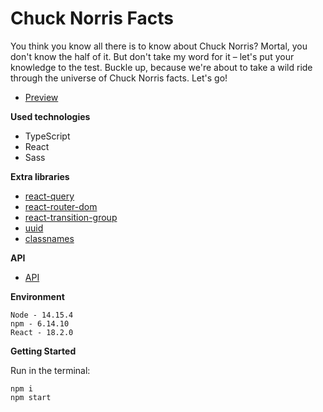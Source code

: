 # Chuck Norris Facts

You think you know all there is to know about Chuck Norris? Mortal, you don't know the half of it. But don't take my word for it – let's put your knowledge to the test. Buckle up, because we're about to take a wild ride through the universe of Chuck Norris facts. Let's go!

- [Preview](https://chuck-norris-chi.vercel.app/#//)

**Used technologies**

- TypeScript
- React
- Sass

**Extra libraries**

- [react-query](https://react-query-v3.tanstack.com/)
- [react-router-dom](https://www.npmjs.com/package/react-router-dom)
- [react-transition-group](https://www.npmjs.com/package/react-transition-group)
- [uuid](https://www.npmjs.com/package/uuid)
- [classnames](https://www.npmjs.com/package/classnames)

**API**

- [API](https://api.chucknorris.io)

**Environment**

```
Node - 14.15.4
npm - 6.14.10
React - 18.2.0
```

**Getting Started**

Run in the terminal:

```
npm i
npm start
```
